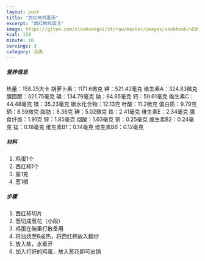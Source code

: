 ```yaml
---
layout: post
title: "西红柿鸡蛋汤"
excerpt: "西红柿鸡蛋汤"
image: https://gitee.com/xiashuangxi/sf/raw/master/images/cookbook/%E8%A5%BF%E7%BA%A2%E6%9F%BF%E9%B8%A1%E8%9B%8B%E6%B1%A4.jpg
kcal: 158
minute: 10
servings: 3
category: 汤类
---
```


##### 营养信息
热量：158.25大卡
胡萝卜素：1171.6微克
钾：521.42毫克
维生素A：324.83微克
胆固醇：321.75毫克
磷：134.79毫克
钠：84.85毫克
钙：59.61毫克
维生素C：44.48毫克
镁：35.23毫克
碳水化合物：12.13克
叶酸：11.2微克
蛋白质：9.79克
硒：8.59微克
脂肪：8.36克
碘：5.02微克
铁：2.41毫克
维生素E：2.34毫克
膳食纤维：1.91克
锌：1.85毫克
烟酸：1.63毫克
铜：0.25毫克
维生素B2：0.24毫克
锰：0.18毫克
维生素B1：0.14毫克
维生素B6：0.12毫克

##### 材料

1. 鸡蛋1个
2. 西红柿1个
3. 盐1克
4. 葱1根

##### 步骤

1. 西红柿切片
2. 葱切成葱花（小段）
3. 鸡蛋在碗里打散备用
4. 将油烧至6成热，将西红柿放入翻炒
5. 放入盐，水煮开
6. 加入打好的鸡蛋，放入葱花即可出锅